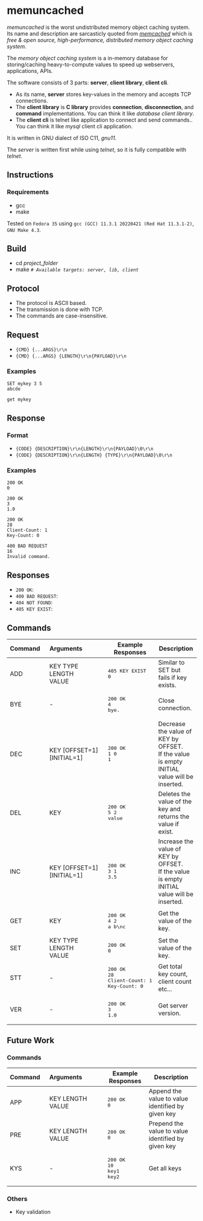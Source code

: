 <!--PANDOC_START
---
pdf_document: null
geometry: margin=1.5cm
output: pdf_document
title: Izmir Institute of Technology
subtitle:  CENG421 Project Report
author: Gökberk Akdeniz - 250201041
date: 10.06.2022
---
PANDOC_END-->

# memuncached

_memuncached_ is the worst undistributed memory object caching system.
Its name and description are sarcasticly quoted from [_memcached_](https://memcached.org/) 
which is _free & open source, high-performance, distributed memory object caching system_.

The _memory object caching system_ is a in-memory database for storing/caching heavy-to-compute values
to speed up webservers, applications, APIs.

The software consists of 3 parts: **server**, **client library**, **client cli**.

- As its name, **server** stores key-values in the memory and accepts TCP connections.
- The **client library** is **C library** provides **connection**, **disconnection**, and **command** implementations. 
You can think it like _database client library_.
- The **client cli** is telnet like application to connect and send commands.. You can think it like _mysql_ client cli application.

It is written in GNU dialect of ISO C11, _gnu11_.

The _server_ is written first while using _telnet_, so it is fully compatible with _telnet_. 

## Instructions

### Requirements

- gcc
- make

Tested on `Fedora 35` using `gcc (GCC) 11.3.1 20220421 (Red Hat 11.3.1-2)`, `GNU Make 4.3`.

## Build

- cd _project\_folder_
- make _`# Available targets: server, lib, client`_

<!-- pandoc \newpage -->

## Protocol

- The protocol is ASCII based. 
- The transmission is done with TCP.
- The commands are case-insensitive.  

## Request

- ```{CMD} {...ARGS}\r\n```
- ```{CMD} {...ARGS} {LENGTH}\r\n{PAYLOAD}\r\n```

### Examples

```
SET mykey 3 5
abcde
```

```
get mykey
```

## Response

### Format

- ```{CODE} {DESCRIPTION}\r\n{LENGTH}\r\n{PAYLOAD}\0\r\n```
- ```{CODE} {DESCRIPTION}\r\n{LENGTH} {TYPE}\r\n{PAYLOAD}\0\r\n```

### Examples

```
200 OK
0
```

```
200 OK
3
1.0
```

```
200 OK
28
Client-Count: 1
Key-Count: 0
```

```
400 BAD REQUEST
16
Invalid command.
```

## Responses

- `200 OK`: 
- `400 BAD REQUEST`: 
- `404 NOT FOUND`:
- `405 KEY EXIST`:

<!-- pandoc \newpage -->

## Commands


| Command&nbsp;&nbsp; | Arguments&nbsp;&nbsp;&nbsp;&nbsp;&nbsp;&nbsp;&nbsp;&nbsp;&nbsp;&nbsp;&nbsp;&nbsp; | Example Responses                                             | Description                                                                                    |
| ------------------- | --------------------------------------------------------------------------------- | ------------------------------------------------------------- | ---------------------------------------------------------------------------------------------- |
| ADD                 | KEY TYPE LENGTH<br/>VALUE                                                         | <pre>405 KEY EXIST<br/>0</pre>                                | Similar to SET but fails if key exists.                                                        |
| BYE                 | -                                                                                 | <pre>200 OK<br/>4<br/>bye.</pre>                              | Close connection.                                                                              |
| DEC                 | KEY [OFFSET=1] [INITIAL=1]                                                        | <pre>200 OK<br/>1 0<br/>1</pre>                               | Decrease the value of KEY by OFFSET.<br/>If the value is empty INITIAL value will be inserted. |
| DEL                 | KEY                                                                               | <pre>200 OK<br/>5 2<br/>value</pre>                           | Deletes the value of the key and returns the value if exist.                                   |
| INC                 | KEY [OFFSET=1] [INITIAL=1]                                                        | <pre>200 OK<br/>3 1<br/>3.5</pre>                             | Increase the value of KEY by OFFSET.<br/>If the value is empty INITIAL value will be inserted. |
| GET                 | KEY                                                                               | <pre>200 OK<br/>4 2<br/>a b\\nc</pre>                         | Get the value of the key.                                                                      |
| SET                 | KEY TYPE LENGTH<br/>VALUE                                                         | <pre>200 OK<br/>0</pre>                                       | Set the value of the key.                                                                      |
| STT                 | -                                                                                 | <pre>200 OK<br/>28<br/>Client-Count: 1<br/>Key-Count: 0</pre> | Get total key count, client count etc...                                                       |
| VER                 | -                                                                                 | <pre>200 OK<br/>3<br/>1.0</pre>                               | Get server version.                                                                            |

## Future Work

### Commands

| Command&nbsp;&nbsp; | Arguments&nbsp;&nbsp;&nbsp;&nbsp;&nbsp;&nbsp;&nbsp;&nbsp;&nbsp;&nbsp;&nbsp;&nbsp; | Example Responses                          | Description                                        |
| ------------------- | --------------------------------------------------------------------------------- | ------------------------------------------ | -------------------------------------------------- |
| APP                 | KEY LENGTH<br/>VALUE                                                              | <pre>200 OK<br/>0</pre>                    | Append the value to value identified by given key  |
| PRE                 | KEY LENGTH<br/>VALUE                                                              | <pre>200 OK<br/>0</pre>                    | Prepend the value to value identified by given key |
| KYS                 | -                                                                                 | <pre>200 OK<br/>10<br/>key1<br/>key2</pre> | Get all keys                                       |

### Others

- Key validation

